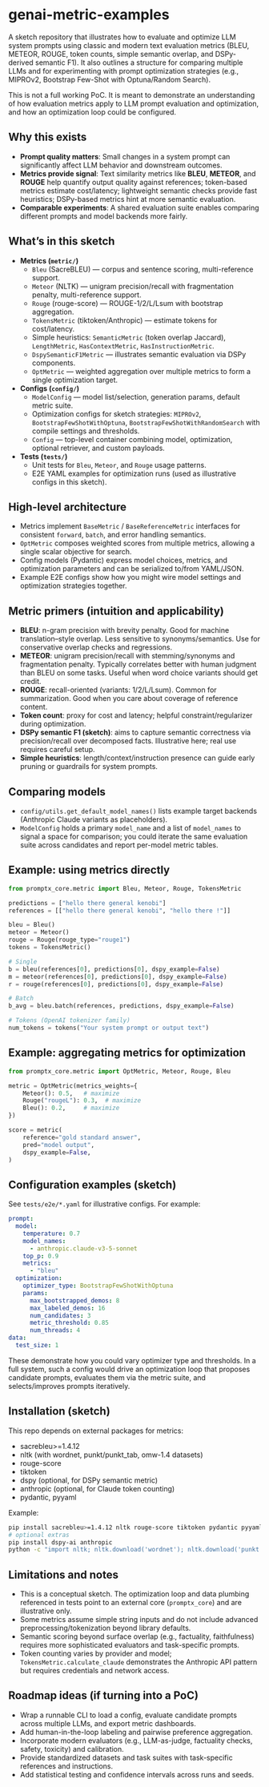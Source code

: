 # genai-metric-examples

A sketch repository that illustrates how to evaluate and optimize LLM system prompts using classic and modern text evaluation metrics (BLEU, METEOR, ROUGE, token counts, simple semantic overlap, and DSPy-derived semantic F1). It also outlines a structure for comparing multiple LLMs and for experimenting with prompt optimization strategies (e.g., MIPROv2, Bootstrap Few-Shot with Optuna/Random Search).

This is not a full working PoC. It is meant to demonstrate an understanding of how evaluation metrics apply to LLM prompt evaluation and optimization, and how an optimization loop could be configured.

## Why this exists

- **Prompt quality matters**: Small changes in a system prompt can significantly affect LLM behavior and downstream outcomes.
- **Metrics provide signal**: Text similarity metrics like **BLEU**, **METEOR**, and **ROUGE** help quantify output quality against references; token-based metrics estimate cost/latency; lightweight semantic checks provide fast heuristics; DSPy-based metrics hint at more semantic evaluation.
- **Comparable experiments**: A shared evaluation suite enables comparing different prompts and model backends more fairly.

## What’s in this sketch

- **Metrics (`metric/`)**
  - `Bleu` (SacreBLEU) — corpus and sentence scoring, multi-reference support.
  - `Meteor` (NLTK) — unigram precision/recall with fragmentation penalty, multi-reference support.
  - `Rouge` (rouge-score) — ROUGE-1/2/L/Lsum with bootstrap aggregation.
  - `TokensMetric` (tiktoken/Anthropic) — estimate tokens for cost/latency.
  - Simple heuristics: `SemanticMetric` (token overlap Jaccard), `LengthMetric`, `HasContextMetric`, `HasInstructionMetric`.
  - `DspySemanticF1Metric` — illustrates semantic evaluation via DSPy components.
  - `OptMetric` — weighted aggregation over multiple metrics to form a single optimization target.
- **Configs (`config/`)**
  - `ModelConfig` — model list/selection, generation params, default metric suite.
  - Optimization configs for sketch strategies: `MIPROv2`, `BootstrapFewShotWithOptuna`, `BootstrapFewShotWithRandomSearch` with compile settings and thresholds.
  - `Config` — top-level container combining model, optimization, optional retriever, and custom payloads.
- **Tests (`tests/`)**
  - Unit tests for `Bleu`, `Meteor`, and `Rouge` usage patterns.
  - E2E YAML examples for optimization runs (used as illustrative configs in this sketch).

## High-level architecture

- Metrics implement `BaseMetric` / `BaseReferenceMetric` interfaces for consistent `forward`, `batch`, and error handling semantics.
- `OptMetric` composes weighted scores from multiple metrics, allowing a single scalar objective for search.
- Config models (Pydantic) express model choices, metrics, and optimization parameters and can be serialized to/from YAML/JSON.
- Example E2E configs show how you might wire model settings and optimization strategies together.

## Metric primers (intuition and applicability)

- **BLEU**: n-gram precision with brevity penalty. Good for machine translation–style overlap. Less sensitive to synonyms/semantics. Use for conservative overlap checks and regressions.
- **METEOR**: unigram precision/recall with stemming/synonyms and fragmentation penalty. Typically correlates better with human judgment than BLEU on some tasks. Useful when word choice variants should get credit.
- **ROUGE**: recall-oriented (variants: 1/2/L/Lsum). Common for summarization. Good when you care about coverage of reference content.
- **Token count**: proxy for cost and latency; helpful constraint/regularizer during optimization.
- **DSPy semantic F1 (sketch)**: aims to capture semantic correctness via precision/recall over decomposed facts. Illustrative here; real use requires careful setup.
- **Simple heuristics**: length/context/instruction presence can guide early pruning or guardrails for system prompts.

## Comparing models

- `config/utils.get_default_model_names()` lists example target backends (Anthropic Claude variants as placeholders).
- `ModelConfig` holds a primary `model_name` and a list of `model_names` to signal a space for comparison; you could iterate the same evaluation suite across candidates and report per-model metric tables.

## Example: using metrics directly

```python
from promptx_core.metric import Bleu, Meteor, Rouge, TokensMetric

predictions = ["hello there general kenobi"]
references = [["hello there general kenobi", "hello there !"]]

bleu = Bleu()
meteor = Meteor()
rouge = Rouge(rouge_type="rouge1")
tokens = TokensMetric()

# Single
b = bleu(references[0], predictions[0], dspy_example=False)
m = meteor(references[0], predictions[0], dspy_example=False)
r = rouge(references[0], predictions[0], dspy_example=False)

# Batch
b_avg = bleu.batch(references, predictions, dspy_example=False)

# Tokens (OpenAI tokenizer family)
num_tokens = tokens("Your system prompt or output text")
```

## Example: aggregating metrics for optimization

```python
from promptx_core.metric import OptMetric, Meteor, Rouge, Bleu

metric = OptMetric(metrics_weights={
    Meteor(): 0.5,   # maximize
    Rouge("rougeL"): 0.3,  # maximize
    Bleu(): 0.2,     # maximize
})

score = metric(
    reference="gold standard answer",
    pred="model output",
    dspy_example=False,
)
```

## Configuration examples (sketch)

See `tests/e2e/*.yaml` for illustrative configs. For example:

```yaml
prompt:
  model:
    temperature: 0.7
    model_names:
      - anthropic.claude-v3-5-sonnet
    top_p: 0.9
    metrics:
      - "bleu"
  optimization:
    optimizer_type: BootstrapFewShotWithOptuna
    params:
      max_bootstrapped_demos: 8
      max_labeled_demos: 16
      num_candidates: 3
      metric_threshold: 0.85
      num_threads: 4
data:
  test_size: 1
```

These demonstrate how you could vary optimizer type and thresholds. In a full system, such a config would drive an optimization loop that proposes candidate prompts, evaluates them via the metric suite, and selects/improves prompts iteratively.

## Installation (sketch)

This repo depends on external packages for metrics:
- sacrebleu>=1.4.12
- nltk (with wordnet, punkt/punkt_tab, omw-1.4 datasets)
- rouge-score
- tiktoken
- dspy (optional, for DSPy semantic metric)
- anthropic (optional, for Claude token counting)
- pydantic, pyyaml

Example:
```bash
pip install sacrebleu>=1.4.12 nltk rouge-score tiktoken pydantic pyyaml
# optional extras
pip install dspy-ai anthropic
python -c "import nltk; nltk.download('wordnet'); nltk.download('punkt'); nltk.download('omw-1.4')"
```

## Limitations and notes

- This is a conceptual sketch. The optimization loop and data plumbing referenced in tests point to an external core (`promptx_core`) and are illustrative only.
- Some metrics assume simple string inputs and do not include advanced preprocessing/tokenization beyond library defaults.
- Semantic scoring beyond surface overlap (e.g., factuality, faithfulness) requires more sophisticated evaluators and task-specific prompts.
- Token counting varies by provider and model; `TokensMetric.calculate_claude` demonstrates the Anthropic API pattern but requires credentials and network access.

## Roadmap ideas (if turning into a PoC)

- Wrap a runnable CLI to load a config, evaluate candidate prompts across multiple LLMs, and export metric dashboards.
- Add human-in-the-loop labeling and pairwise preference aggregation.
- Incorporate modern evaluators (e.g., LLM-as-judge, factuality checks, safety, toxicity) and calibration.
- Provide standardized datasets and task suites with task-specific references and instructions.
- Add statistical testing and confidence intervals across runs and seeds.

